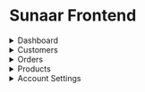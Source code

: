 # Sunaar Frontend

<details>
<summary>Dashboard</summary>

#### Features:

- [x] Key **Business metrics** of Sales, Order and Customer records
- [x] **Real-time prices** of Gold and Silver Commodities 
- [x] Bar graph for tracking **Income vs Expense** along with time period filters
- [x] Pie Chart for representing **Sales** and **Customer Distribution** in various states 
- [x] An overview about **Top customers** and **Recent Orders** in the system 

#### Screenshots:

<!-- ![Dashboard](../docs/assets/dashboard2.png) -->
![Dashboard](../docs/assets/dashboard-2.png)

</details>

<details>
<summary>Customers</summary>

#### Features:

- [x] Customer Records
  - Essential **customer details** with the option of downloading the data in **CSV** format
  - **Searching** feature implemented with **Debouncing**
  - **Server-Side Pagination** for faster data retriveal
  - Click on the `Next` and `Previous` buttons to navigate to the next and previous pages  
  - `Copy ID` button copies the unique ID of a specific customer to the clipboard
  - `View Details` button navigates dedicated page displaying comprehensive details about the selected customer
- [x] View Customer Details
  - **Detailed information** about the customer and the company.
  - **Order history** providing insights into the customer's purchase activities
- [x] Create Customer
  - User-friendly **form with validations** to seamlessly **add** a **customer** to the system
  - Takes input as the customer personal details as well as the company details
- [x] Intuitive design with **alert messages** and feedback, ensuring a smooth UI/UX
  
#### Screenshot:

![View Customer Records](../docs/assets/customer-1.png)
![Customer Details](../docs/assets/customer-2.png)
![Create Customer](../docs/assets/customer-3.png)


</details>

<details>
<summary>Orders</summary>

#### Features:


- [x] Purchase Order Records
  - Listing of Purchase Orders sorted by date.
  - The table shows important details like **Company Name, Order weight** & **Value, Order status** etc.
  - **Searching** feature implemented with **Debouncing**
  - **Server-Side Pagination** for faster data retriveal
  - Click on the `Next` and `Previous` buttons to navigate to the next and previous pages  
  - `Copy ID` button copies the unique ID of a specific order to the clipboard
  - `View Details` button navigates dedicated page displaying comprehensive details about the selected order
- [x] View Order Details
  - **Detailed information** about the order and the products.
  - `View Customer` button to see details about the customer who placed the order
  - `Download Icon` allows to download the Order Invoice in a PDF format
- [x] Update Order Status
  - `Update Status` button opens a modal designed for efficiently updating the order status from Active to relevant status
- [x] Create Purchase Order
  - Input customer ID and company; backend fetches other details
  - **Add products** by specifying Product ID and quantity
  - Intuitively designed cart with the option to add & remove items using the `Plus Icon` & `Cross Icon`
  - Real-time display of calculated **order weight** (in grams) and **value** (in Rs) at the bottom
  - Finalize order creation by clicking the `Create Order` button
- [x] Intuitive design with **alert messages** and feedback, ensuring a smooth UI/UX
  
#### Screenshot:

![Orders Listing](../docs/assets/orders-1.png)
![Order Details](../docs/assets/orders-2.png)
![Update Order](../docs/assets/orders-3.png)
![Create Order](../docs/assets/orders-4.png)

</details>

<details>
<summary>Products</summary>

<br>

#### Features:

- [x] Product Listing
  - The Products are  presented in an organized masonry grid pattern for efficient viewing
  - Hovering over a product reveals additional details such as Product ID, Category, and Weight
  - Clicking on a product copies its unique ID to the clipboard
  - The interface includes a category-based search option for seamless exploration.

#### Screenshots:

![Products Listing](../docs/assets/products-1.png)

</details>

<details>
<summary>Account Settings</summary>

<br>

#### Features:

- [x] Update Personal Details form
- [x] Update Password Form
- [x] Help section to know more about the system
#### Screenshots:

![Personal Info](../docs/assets/settings-1.png)
![Password](../docs/assets/settings-2.png)
![Help](../docs/assets/settings-3.png)

</details>